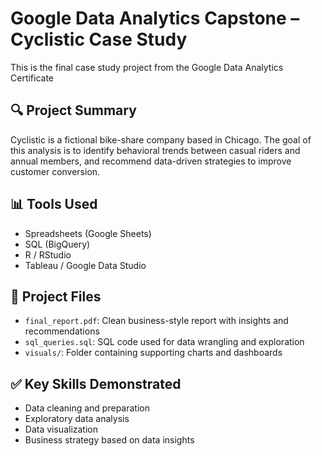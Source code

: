 # Google Data Analytics Capstone – Cyclistic Case Study

This is the final case study project from the Google Data Analytics Certificate

## 🔍 Project Summary

Cyclistic is a fictional bike-share company based in Chicago. The goal of this analysis is to identify behavioral trends between casual riders and annual members, and recommend data-driven strategies to improve customer conversion.

## 📊 Tools Used

- Spreadsheets (Google Sheets)
- SQL (BigQuery)
- R / RStudio
- Tableau / Google Data Studio

## 📁 Project Files

- `final_report.pdf`: Clean business-style report with insights and recommendations
- `sql_queries.sql`: SQL code used for data wrangling and exploration
- `visuals/`: Folder containing supporting charts and dashboards

## ✅ Key Skills Demonstrated

- Data cleaning and preparation
- Exploratory data analysis
- Data visualization
- Business strategy based on data insights
